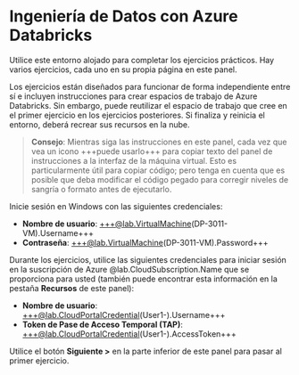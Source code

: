 # Ingeniería de Datos con Azure Databricks

Utilice este entorno alojado para completar los ejercicios prácticos. Hay varios ejercicios, cada uno en su propia página en este panel.

Los ejercicios están diseñados para funcionar de forma independiente entre sí e incluyen instrucciones para crear espacios de trabajo de Azure Databricks. Sin embargo, puede reutilizar el espacio de trabajo que cree en el primer ejercicio en los ejercicios posteriores. Si finaliza y reinicia el entorno, deberá recrear sus recursos en la nube.

> **Consejo**: Mientras siga las instrucciones en este panel, cada vez que vea un icono +++puede usarlo+++ para copiar texto del panel de instrucciones a la interfaz de la máquina virtual. Esto es particularmente útil para copiar código; pero tenga en cuenta que es posible que deba modificar el código pegado para corregir niveles de sangría o formato antes de ejecutarlo.

Inicie sesión en Windows con las siguientes credenciales:

- **Nombre de usuario**: +++@lab.VirtualMachine(DP-3011-VM).Username+++
- **Contraseña**: +++@lab.VirtualMachine(DP-3011-VM).Password+++

Durante los ejercicios, utilice las siguientes credenciales para iniciar sesión en la suscripción de Azure @lab.CloudSubscription.Name que se proporciona para usted (también puede encontrar esta información en la pestaña **Recursos** de este panel):

- **Nombre de usuario**: +++@lab.CloudPortalCredential(User1-).Username+++
- **Token de Pase de Acceso Temporal (TAP)**: +++@lab.CloudPortalCredential(User1-).AccessToken+++

Utilice el botón **Siguiente >** en la parte inferior de este panel para pasar al primer ejercicio.
